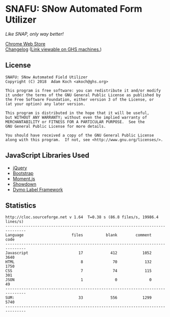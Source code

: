 # SNAFU: SNow Automated Form Utilizer
*Like SNAP, only way better!*

[Chrome Web Store](https://chrome.google.com/webstore/detail/snafu-snow-automated-form/hnnbkmfkgnjngnkijdmfijmbkpjmmmpd?hl=en-US&gl=US)<br />
[Changelog](https://adamko.ch/snafu) ([Link viewable on GHS machines.](https://adamkoch.squarespace.com/snafu))

## License
```
SNAFU: SNow Automated Field Utilizer
Copyright (C) 2018  Adam Koch <akoch@ghs.org>

This program is free software: you can redistribute it and/or modify
it under the terms of the GNU General Public License as published by
the Free Software Foundation, either version 3 of the License, or
(at your option) any later version.

This program is distributed in the hope that it will be useful,
but WITHOUT ANY WARRANTY; without even the implied warranty of
MERCHANTABILITY or FITNESS FOR A PARTICULAR PURPOSE.  See the
GNU General Public License for more details.

You should have received a copy of the GNU General Public License
along with this program.  If not, see <http://www.gnu.org/licenses/>.
```

## JavaScript Libraries Used
- [jQuery](https://jquery.com)
- [Bootstrap](http://getbootrap.com/)
- [Moment.js](https://momentjs.com/)
- [Showdown](https://github.com/showdownjs/showdown)
- [Dymo Label Framework](http://developers.dymo.com/2010/06/02/dymo-label-framework-javascript-library-samples-print-a-label/)

## Statistics
```
http://cloc.sourceforge.net v 1.64  T=0.38 s (86.8 files/s, 19986.4 lines/s)
-------------------------------------------------------------------------------
Language                     files          blank        comment           code
-------------------------------------------------------------------------------
Javascript                      17            412           1052           3640
HTML                             8             70            132           1750
CSS                              7             74            115            301
JSON                             1              0              0             49
-------------------------------------------------------------------------------
SUM:                            33            556           1299           5740
-------------------------------------------------------------------------------
```
